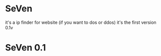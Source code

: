 # SeVen
it's a ip finder for website (if you want to dos or ddos)
it's the first version 0.1v
# SeVen 0.1

